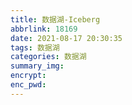 ```yaml
---
title: 数据湖-Iceberg
abbrlink: 18169
date: 2021-08-17 20:30:35
tags: 数据湖
categories: 数据湖
summary_img:
encrypt:
enc_pwd:
---
```

